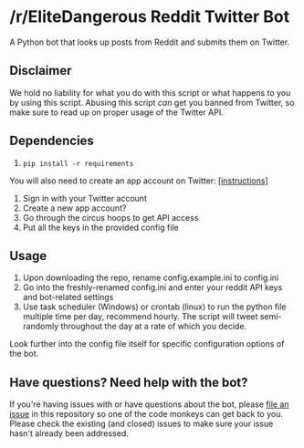 # /r/EliteDangerous Reddit Twitter Bot

A Python bot that looks up posts from Reddit and submits them on Twitter.

## Disclaimer

We hold no liability for what you do with this script or what happens to you by using this script. Abusing this script *can* get you banned from Twitter, so make sure to read up on proper usage of the Twitter API.

## Dependencies

1. `pip install -r requirements`
    
You will also need to create an app account on Twitter: [[instructions]](https://dev.twitter.com/apps)

1. Sign in with your Twitter account
2. Create a new app account?
3. Go through the circus hoops to get API access
4. Put all the keys in the provided config file

## Usage

1. Upon downloading the repo, rename config.example.ini to config.ini
2. Go into the freshly-renamed config.ini and enter your reddit API keys and bot-related settings
3. Use task scheduler (Windows) or crontab (linux) to run the python file multiple time per day, recommend hourly. The script will tweet semi-randomly throughout the day at a rate of which you decide.
 
Look further into the config file itself for specific configuration options of the bot.

## Have questions? Need help with the bot?

If you're having issues with or have questions about the bot, please [file an issue](https://github.com/EliteDangerous-Subreddit/reddit-twitter-bot/issues) in this repository so one of the code monkeys can get back to you. Please check the existing (and closed) issues to make sure your issue hasn't already been addressed.
